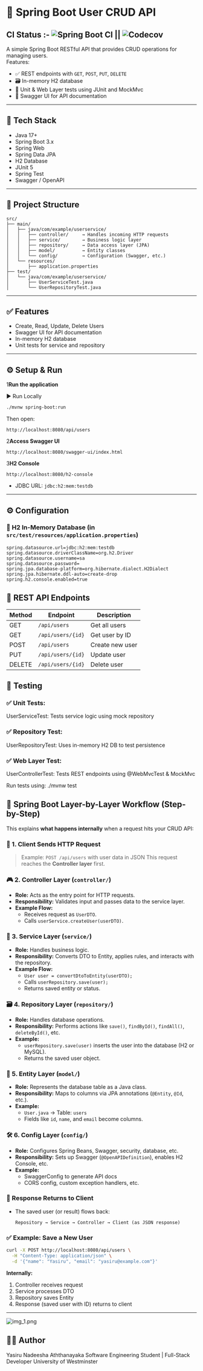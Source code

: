 # 🧩 Spring Boot User CRUD API

## CI Status :- ![Spring Boot CI](https://github.com/yasirunadeeshaa/springboot-crud-api/actions/workflows/ci.yml/badge.svg) || ![Codecov](https://codecov.io/gh/yasirunadeeshaa/springboot-crud-api/branch/main/graph/badge.svg)


A simple Spring Boot RESTful API that provides CRUD operations for managing users.  
Features:
- ✅ REST endpoints with `GET`, `POST`, `PUT`, `DELETE`
- 🗃️ In-memory H2 database
- 🧪 Unit & Web Layer tests using JUnit and MockMvc
- 📘 Swagger UI for API documentation

---

## 🚀 Tech Stack

- Java 17+
- Spring Boot 3.x
- Spring Web
- Spring Data JPA
- H2 Database
- JUnit 5
- Spring Test
- Swagger / OpenAPI

---

## 📂 Project Structure
```
src/
├── main/
│   ├── java/com/example/userservice/
│   │   ├── controller/     → Handles incoming HTTP requests
│   │   ├── service/        → Business logic layer
│   │   ├── repository/     → Data access layer (JPA)
│   │   ├── model/          → Entity classes
│   │   └── config/         → Configuration (Swagger, etc.)
│   └── resources/
│       ├── application.properties
├── test/
│   └── java/com/example/userservice/
│       ├── UserServiceTest.java
│       └── UserRepositoryTest.java
```

---

## ✅ Features
- Create, Read, Update, Delete Users
- Swagger UI for API documentation
- In-memory H2 database
- Unit tests for service and repository

---

## ⚙️ Setup & Run

1**Run the application**

▶️ Run Locally
```bash
./mvnw spring-boot:run
```
Then open:
```
http://localhost:8080/api/users
```

2**Access Swagger UI**
```
http://localhost:8080/swagger-ui/index.html
```

3**H2 Console**
```
http://localhost:8080/h2-console
```
- JDBC URL: `jdbc:h2:mem:testdb`

---


## ⚙️ Configuration

### 🔌 H2 In-Memory Database (in `src/test/resources/application.properties`)
```properties
spring.datasource.url=jdbc:h2:mem:testdb
spring.datasource.driverClassName=org.h2.Driver
spring.datasource.username=sa
spring.datasource.password=
spring.jpa.database-platform=org.hibernate.dialect.H2Dialect
spring.jpa.hibernate.ddl-auto=create-drop
spring.h2.console.enabled=true
```

## 📡 REST API Endpoints

| Method | Endpoint          | Description     |
| ------ | ----------------- | --------------- |
| GET    | `/api/users`      | Get all users   |
| GET    | `/api/users/{id}` | Get user by ID  |
| POST   | `/api/users`      | Create new user |
| PUT    | `/api/users/{id}` | Update user     |
| DELETE | `/api/users/{id}` | Delete user     |


## 🧪 Testing
### ✅ Unit Tests:
UserServiceTest: Tests service logic using mock repository

### ✅ Repository Test:
UserRepositoryTest: Uses in-memory H2 DB to test persistence

### ✅ Web Layer Test:
UserControllerTest: Tests REST endpoints using @WebMvcTest & MockMvc

Run tests using:
./mvnw test


## 🧭 Spring Boot Layer-by-Layer Workflow (Step-by-Step)

This explains **what happens internally** when a request hits your CRUD API:

### 🔁 1. **Client Sends HTTP Request**
> Example: `POST /api/users` with user data in JSON
This request reaches the **Controller layer** first.

### 🎮 2. **Controller Layer (`controller/`)**
- **Role:** Acts as the entry point for HTTP requests.
- **Responsibility:** Validates input and passes data to the service layer.
- **Example Flow:**
    - Receives request as `UserDTO`.
    - Calls `userService.createUser(userDTO)`.

### 🔧 3. **Service Layer (`service/`)**
- **Role:** Handles business logic.
- **Responsibility:** Converts DTO to Entity, applies rules, and interacts with the repository.
- **Example Flow:**
    - `User user = convertDtoToEntity(userDTO);`
    - Calls `userRepository.save(user);`
    - Returns saved entity or status.

### 🗃️ 4. **Repository Layer (`repository/`)**
- **Role:** Handles database operations.
- **Responsibility:** Performs actions like `save()`, `findById()`, `findAll()`, `deleteById()`, etc.
- **Example:**
    - `userRepository.save(user)` inserts the user into the database (H2 or MySQL).
    - Returns the saved user object.

### 🧬 5. **Entity Layer (`model/`)**
- **Role:** Represents the database table as a Java class.
- **Responsibility:** Maps to columns via JPA annotations (`@Entity`, `@Id`, etc.).
- **Example:**
    - `User.java` → Table: `users`
    - Fields like `id`, `name`, and `email` become columns.

### 🛠️ 6. **Config Layer (`config/`)**
- **Role:** Configures Spring Beans, Swagger, security, database, etc.
- **Responsibility:** Sets up Swagger (`@OpenAPIDefinition`), enables H2 Console, etc.
- **Example:**
    - SwaggerConfig to generate API docs
    - CORS config, custom exception handlers, etc.

### 🔁 Response Returns to Client
- The saved user (or result) flows back:
  ```
  Repository → Service → Controller → Client (as JSON response)
  ```

### ✅ Example: Save a New User
```bash
curl -X POST http://localhost:8080/api/users \
  -H "Content-Type: application/json" \
  -d '{"name": "Yasiru", "email": "yasiru@example.com"}'
```
**Internally:**
1. Controller receives request
2. Service processes DTO
3. Repository saves Entity
4. Response (saved user with ID) returns to client

---

![img_1.png](img_1.png)
## 🧑‍💻 Author
Yasiru Nadeesha Aththanayaka
Software Engineering Student | Full-Stack Developer
University of Westminster
